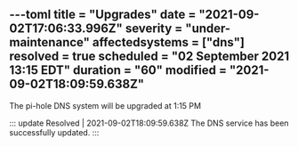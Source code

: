 ---toml
title = "Upgrades"
date = "2021-09-02T17:06:33.996Z"
severity = "under-maintenance"
affectedsystems = ["dns"]
resolved = true
scheduled = "02 September 2021 13:15 EDT"
duration = "60"
modified = "2021-09-02T18:09:59.638Z"
---
The pi-hole DNS system will be upgraded at 1:15 PM

<!--- language code: en -->

::: update Resolved | 2021-09-02T18:09:59.638Z
The DNS service has been successfully updated.
:::
